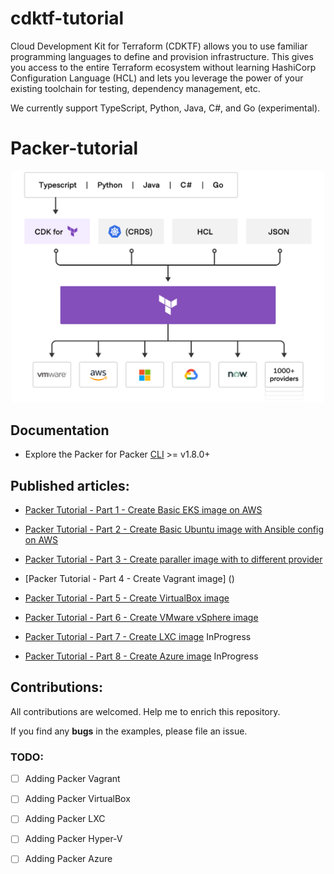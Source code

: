 # cdktf-tutorial
Cloud Development Kit for Terraform (CDKTF) allows you to use familiar programming languages to define and provision infrastructure. This gives you access to the entire Terraform ecosystem without learning HashiCorp Configuration Language (HCL) and lets you leverage the power of your existing toolchain for testing, dependency management, etc.

We currently support TypeScript, Python, Java, C#, and Go (experimental).

# Packer-tutorial

<p align="center" style="text-align:center;">
  <a href="https://www.terraform.io/cdktf">
    <img alt="HashiCorp CDKTF logo" src="image/cdktf.png" width="500" />
  </a>
</p>

## Documentation

* Explore the Packer for Packer [CLI](https://www.packer.io/downloads) >= v1.8.0+

## Published articles:

 - [Packer Tutorial - Part 1 - Create Basic EKS image on AWS]()

 - [Packer Tutorial - Part 2 - Create Basic Ubuntu image with Ansible config on AWS]()

 - [Packer Tutorial - Part 3 - Create paraller image with to different provider]()

 - [Packer Tutorial - Part 4 - Create Vagrant image] ()

 - [Packer Tutorial - Part 5 - Create VirtualBox image]()

 - [Packer Tutorial - Part 6 - Create VMware vSphere image]()

 - [Packer Tutorial - Part 7 - Create LXC image]() InProgress

 - [Packer Tutorial - Part 8 - Create Azure image]() InProgress


## Contributions:

All contributions are welcomed. Help me to enrich this repository.

If you find any **bugs** in the examples, please file an issue.

### TODO:

 - [ ] Adding Packer Vagrant
 - [ ] Adding Packer VirtualBox
 - [ ] Adding Packer LXC
 - [ ] Adding Packer Hyper-V
 - [ ] Adding Packer Azure

